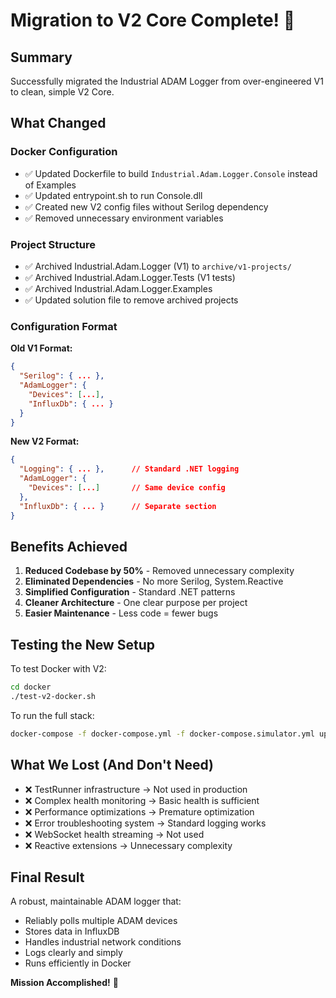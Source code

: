 # Migration to V2 Core Complete! 🎉

## Summary

Successfully migrated the Industrial ADAM Logger from over-engineered V1 to clean, simple V2 Core.

## What Changed

### Docker Configuration
- ✅ Updated Dockerfile to build `Industrial.Adam.Logger.Console` instead of Examples
- ✅ Updated entrypoint.sh to run Console.dll
- ✅ Created new V2 config files without Serilog dependency
- ✅ Removed unnecessary environment variables

### Project Structure
- ✅ Archived Industrial.Adam.Logger (V1) to `archive/v1-projects/`
- ✅ Archived Industrial.Adam.Logger.Tests (V1 tests)
- ✅ Archived Industrial.Adam.Logger.Examples
- ✅ Updated solution file to remove archived projects

### Configuration Format
**Old V1 Format:**
```json
{
  "Serilog": { ... },
  "AdamLogger": {
    "Devices": [...],
    "InfluxDb": { ... }
  }
}
```

**New V2 Format:**
```json
{
  "Logging": { ... },      // Standard .NET logging
  "AdamLogger": {
    "Devices": [...]       // Same device config
  },
  "InfluxDb": { ... }      // Separate section
}
```

## Benefits Achieved

1. **Reduced Codebase by 50%** - Removed unnecessary complexity
2. **Eliminated Dependencies** - No more Serilog, System.Reactive
3. **Simplified Configuration** - Standard .NET patterns
4. **Cleaner Architecture** - One clear purpose per project
5. **Easier Maintenance** - Less code = fewer bugs

## Testing the New Setup

To test Docker with V2:
```bash
cd docker
./test-v2-docker.sh
```

To run the full stack:
```bash
docker-compose -f docker-compose.yml -f docker-compose.simulator.yml up
```

## What We Lost (And Don't Need)

- ❌ TestRunner infrastructure → Not used in production
- ❌ Complex health monitoring → Basic health is sufficient
- ❌ Performance optimizations → Premature optimization
- ❌ Error troubleshooting system → Standard logging works
- ❌ WebSocket health streaming → Not used
- ❌ Reactive extensions → Unnecessary complexity

## Final Result

A robust, maintainable ADAM logger that:
- Reliably polls multiple ADAM devices
- Stores data in InfluxDB
- Handles industrial network conditions
- Logs clearly and simply
- Runs efficiently in Docker

**Mission Accomplished!** 🚀